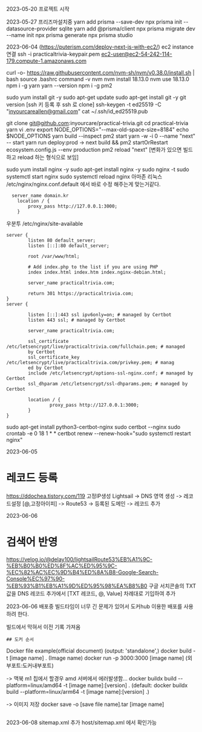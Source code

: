 2023-05-20
프로젝트 시작

2023-05-27
프리즈마설치중
yarn add prisma --save-dev
npx prisma init --datasource-provider sqlite
yarn add @prisma/client
npx prisma migrate dev --name init
npx prisma generate
npx prisma studio

2023-06-04 (https://puterism.com/deploy-next-js-with-ec2/)
ec2 instance 연결
ssh -i practicaltrivia-keypair.pem ec2-user@ec2-54-242-114-179.compute-1.amazonaws.com

curl -o- https://raw.githubusercontent.com/nvm-sh/nvm/v0.38.0/install.sh | bash
source .bashrc
command -v nvm
nvm install 18.13.0
nvm use 18.13.0
npm i -g yarn
yarn --version
npm i -g pm2

sudo yum install git -y
sudo apt-get update
sudo apt-get install git -y
git version
[ssh 키 등록 후 ssh 로 clone]
ssh-keygen -t ed25519 -C "inyourcareallen@gmail.com"
cat ~/.ssh/id_ed25519.pub

git clone git@github.com:inyourcare/practical-trivia.git
cd practical-trivia
yarn
vi .env
export NODE_OPTIONS="--max-old-space-size=8184" 
echo $NODE_OPTIONS
yarn build --inspect
pm2 start yarn -w -i 0 --name "next" -- start
yarn run deploy:prod -> next build && pm2 startOrRestart ecosystem.config.js --env production
pm2 reload "next"
[변화가 있으면 빌드하고 reload 하는 형식으로 보임]

sudo yum install nginx -y
sudo apt-get install nginx -y
sudo nginx -t
sudo systemctl start nginx
sudo systemctl reload nginx
아마존 리눅스 /etc/nginx/nginx.conf.default 에서 바로 수정 해주는게 맞는거같다.
```
  server_name domain.kr
	location / {
		proxy_pass http://127.0.0.1:3000;
	}
```
우분투 /etc/nginx/site-available
```
server {
        listen 80 default_server;
        listen [::]:80 default_server;

        root /var/www/html;

        # Add index.php to the list if you are using PHP
        index index.html index.htm index.nginx-debian.html;

        server_name practicaltrivia.com;

        return 301 https://practicaltrivia.com;
}
server {
  
        listen [::]:443 ssl ipv6only=on; # managed by Certbot
        listen 443 ssl; # managed by Certbot

        server_name practicaltrivia.com;

        ssl_certificate /etc/letsencrypt/live/practicaltrivia.com/fullchain.pem; # managed
        by Certbot
        ssl_certificate_key /etc/letsencrypt/live/practicaltrivia.com/privkey.pem; # manag
        ed by Certbot
        include /etc/letsencrypt/options-ssl-nginx.conf; # managed by Certbot
        ssl_dhparam /etc/letsencrypt/ssl-dhparams.pem; # managed by Certbot

        location / {
                proxy_pass http://127.0.0.1:3000;
        }
}
```

sudo apt-get install python3-certbot-nginx
sudo certbot --nginx
sudo crontab -e
0 18 1 * * certbot renew --renew-hook="sudo systemctl restart nginx"







2023-06-05

# 레코드 등록
https://ddochea.tistory.com/119
고정IP생성
Lightsail -> DNS 영역 생성 -> 레코드설정 [@,고정아이피] -> 
Route53 -> 등록된 도메인 -> 레코드 추가 


2023-06-06

# 검색어 반영
https://velog.io/@delay100/lightsailRoute53%EB%A1%9C-%EB%B0%B0%ED%8F%AC%ED%95%9C-%EC%82%AC%EC%9D%B4%ED%8A%B8-Google-Search-Console%EC%97%90-%EB%93%B1%EB%A1%9D%ED%95%98%EA%B8%B0
구글 서치콘솔의 TXT 값을 DNS 레코드 추가에서 [TXT 레코드, @, Value] 차례대로 기입하여 추가


2023-06-06
배포중 빌드타임이 너무 긴 문제가 있어서 도커hub 이용한 배포를 사용하려 한다.

빌드에서 막혀서 이전 기록 가져옴 
```
## 도커 순서
```
Docker file example(official document) (output: 'standalone',)
docker build -t [image name] .    (Image name)
docker run -p 3000:3000 [image name] (외부포트:도커내부포트)

-> 맥북 m1 칩에서 할경우 amd 서버에서 에러발생함...
docker buildx build --platform=linux/amd64 -t [image name]:[version] . 
(default: docker buildx build --platform=linux/arm64 -t [image name]:[version] .)

-> 이미지 저장
docker save -o [save file name].tar [image name]
```
```


2023-06-08
sitemap.xml 추가 host/sitemap.xml 에서 확인가능